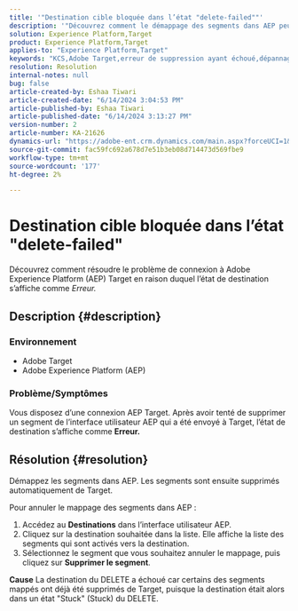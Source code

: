 ```yaml
---
title: '"Destination cible bloquée dans l’état "delete-failed""'
description: '"Découvrez comment le démappage des segments dans AEP peut aider à résoudre l’erreur d’état "delete-failed"."'
solution: Experience Platform,Target
product: Experience Platform,Target
applies-to: "Experience Platform,Target"
keywords: "KCS,Adobe Target,erreur de suppression ayant échoué,dépannage,Adobe Experience Platform,suppression de segments,AEP"
resolution: Resolution
internal-notes: null
bug: false
article-created-by: Eshaa Tiwari
article-created-date: "6/14/2024 3:04:53 PM"
article-published-by: Eshaa Tiwari
article-published-date: "6/14/2024 3:13:27 PM"
version-number: 2
article-number: KA-21626
dynamics-url: "https://adobe-ent.crm.dynamics.com/main.aspx?forceUCI=1&pagetype=entityrecord&etn=knowledgearticle&id=11d20d70-5f2a-ef11-840a-6045bd029b18"
source-git-commit: fac59fc692a678d7e51b3eb08d714473d569fbe9
workflow-type: tm+mt
source-wordcount: '177'
ht-degree: 2%

---
```


# Destination cible bloquée dans l’état &quot;delete-failed&quot;


Découvrez comment résoudre le problème de connexion à Adobe Experience Platform (AEP) Target en raison duquel l’état de destination s’affiche comme *Erreur.*

## Description {#description}


### Environnement

- Adobe Target
- Adobe Experience Platform (AEP)


### Problème/Symptômes

Vous disposez d’une connexion AEP Target. Après avoir tenté de supprimer un segment de l’interface utilisateur AEP qui a été envoyé à Target, l’état de destination s’affiche comme <b>Erreur.</b>


## Résolution {#resolution}


Démappez les segments dans AEP. Les segments sont ensuite supprimés automatiquement de Target.

Pour annuler le mappage des segments dans AEP :

1. Accédez au <b>Destinations</b> dans l’interface utilisateur AEP.
2. Cliquez sur la destination souhaitée dans la liste. Elle affiche la liste des segments qui sont activés vers la destination.
3. Sélectionnez le segment que vous souhaitez annuler le mappage, puis cliquez sur <b>Supprimer le segment</b>.

<b>Cause</b>
La destination du DELETE a échoué car certains des segments mappés ont déjà été supprimés de Target, puisque la destination était alors dans un état &quot;Stuck&quot; (Stuck) du DELETE.
